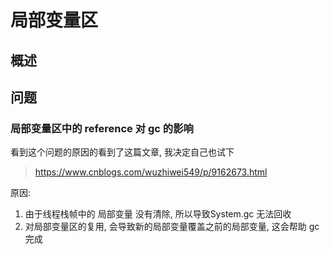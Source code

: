 # 局部变量区

## 概述

## 问题


### 局部变量区中的 reference 对 gc 的影响

看到这个问题的原因的看到了这篇文章, 我决定自己也试下

> https://www.cnblogs.com/wuzhiwei549/p/9162673.html

原因: 

1. 由于线程栈帧中的 局部变量 没有清除, 所以导致System.gc 无法回收
2. 对局部变量区的复用, 会导致新的局部变量覆盖之前的局部变量, 这会帮助 gc 完成

### 